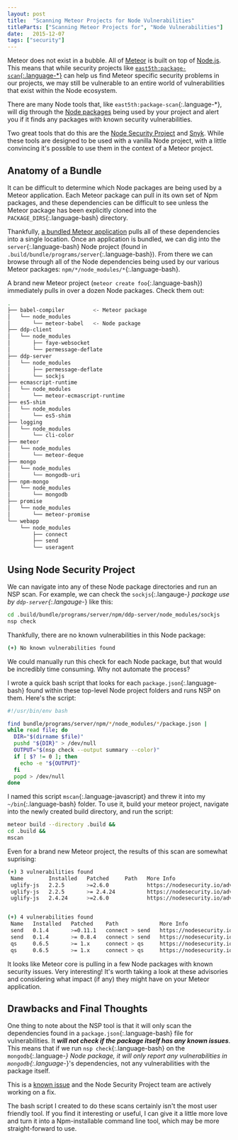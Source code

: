 ```yaml
---
layout: post
title:  "Scanning Meteor Projects for Node Vulnerabilities"
titleParts: ["Scanning Meteor Projects for", "Node Vulnerabilities"]
date:   2015-12-07
tags: ["security"]
---
```


Meteor does not exist in a bubble. All of [Meteor](https://www.meteor.com/) is built on top of [Node.js](https://nodejs.org/en/). This means that while security projects like [`east5th:package-scan`{:.language-*}](https://github.com/East5th/package-scan) can help us find Meteor specific security problems in our projects, we may still be vulnerable to an entire world of vulnerabilities that exist within the Node ecosystem.

There are many Node tools that, like `east5th:package-scan`{:.language-*}, will dig through the [Node packages](https://www.npmjs.com/) being used by your project and alert you if it finds any packages with known security vulnerabilities.

Two great tools that do this are the [Node Security Project](https://nodesecurity.io/) and [Snyk](https://snyk.io/). While these tools are designed to be used with a vanilla Node project, with a little convincing it's possible to use them in the context of a Meteor project.

## Anatomy of a Bundle

It can be difficult to determine which Node packages are being used by a Meteor application. Each Meteor package can pull in its own set of Npm packages, and these dependencies can be difficult to see unless the Meteor package has been explicitly cloned into the `PACKAGE_DIRS`{:.language-bash} directory.

Thankfully, [a bundled Meteor application](http://docs.meteor.com/#/full/meteorbuild) pulls all of these dependencies into a single location. Once an application is bundled, we can dig into the `server`{:.language-bash} Node project (found in `.build/bundle/programs/server`{:.language-bash}). From there we can browse through all of the Node dependencies being used by our various Meteor packages: `npm/*/node_modules/*`{:.language-bash}.

A brand new Meteor project (`meteor create foo`{:.language-bash}) immediately pulls in over a dozen Node packages. Check them out:

~~~ bash
.
├── babel-compiler         <- Meteor package
│   └── node_modules
│       └── meteor-babel   <- Node package
├── ddp-client
│   └── node_modules
│       ├── faye-websocket
│       └── permessage-deflate
├── ddp-server
│   └── node_modules
│       ├── permessage-deflate
│       └── sockjs
├── ecmascript-runtime
│   └── node_modules
│       └── meteor-ecmascript-runtime
├── es5-shim
│   └── node_modules
│       └── es5-shim
├── logging
│   └── node_modules
│       └── cli-color
├── meteor
│   └── node_modules
│       └── meteor-deque
├── mongo
│   └── node_modules
│       └── mongodb-uri
├── npm-mongo
│   └── node_modules
│       └── mongodb
├── promise
│   └── node_modules
│       └── meteor-promise
└── webapp
    └── node_modules
        ├── connect
        ├── send
        └── useragent
~~~

## Using Node Security Project

We can navigate into any of these Node package directories and run an NSP scan. For example, we can check the `sockjs`{:.langauge-*} package use by `ddp-server`{:.langauge-*} like this:

~~~ bash
cd .build/bundle/programs/server/npm/ddp-server/node_modules/sockjs
nsp check
~~~

Thankfully, there are no known vulnerabilities in this Node package:

~~~ bash
(+) No known vulnerabilities found
~~~

We could manually run this check for each Node package, but that would be incredibly time consuming. Why not automate the process?

I wrote a quick bash script that looks for each `package.json`{:.language-bash} found within these top-level Node project folders and runs NSP on them. Here's the script:

~~~ bash
#!/usr/bin/env bash

find bundle/programs/server/npm/*/node_modules/*/package.json |
while read file; do
  DIR="$(dirname $file)"
  pushd "${DIR}" > /dev/null
  OUTPUT="$(nsp check --output summary --color)"
  if [ $? != 0 ]; then
    echo -e "${OUTPUT}"
  fi
  popd > /dev/null
done
~~~

I named this script `mscan`{:.language-javascript} and threw it into my `~/bin`{:.language-bash} folder. To use it, build your meteor project, navigate into the newly created build directory, and run the script:

~~~ bash
meteor build --directory .build &&
cd .build &&
mscan
~~~

Even for a brand new Meteor project, the results of this scan are somewhat suprising:

~~~ bash
(+) 3 vulnerabilities found
 Name        Installed   Patched     Path   More Info
 uglify-js   2.2.5       >=2.6.0            https://nodesecurity.io/advisories/48
 uglify-js   2.2.5       >= 2.4.24          https://nodesecurity.io/advisories/39
 uglify-js   2.4.24      >=2.6.0            https://nodesecurity.io/advisories/48


(+) 4 vulnerabilities found
 Name   Installed   Patched    Path             More Info
 send   0.1.4       >=0.11.1   connect > send   https://nodesecurity.io/advisories/56
 send   0.1.4       >= 0.8.4   connect > send   https://nodesecurity.io/advisories/32
 qs     0.6.5       >= 1.x     connect > qs     https://nodesecurity.io/advisories/28
 qs     0.6.5       >= 1.x     connect > qs     https://nodesecurity.io/advisories/29
~~~

It looks like Meteor core is pulling in a few Node packages with known security issues. Very interesting! It's worth taking a look at these advisories and considering what impact (if any) they might have on your Meteor application.

## Drawbacks and Final Thoughts

One thing to note about the NSP tool is that it will only scan the dependencies found in a `package.json`{:.language-bash} file for vulnerabilities. It ___will not check if the package itself has any known issues___. This means that if we run `nsp check`{:.language-bash} on the `mongodb`{:.language-*} Node package, it will only report any vulnerabilities in `mongodb`{:.language-*}'s dependencies, not any vulnerabilities with the package itself.

This is a [known issue](https://github.com/nodesecurity/nsp/issues/67) and the Node Security Project team are actively working on a fix.

The bash script I created to do these scans certainly isn't the most user friendly tool. If you find it interesting or useful, I can give it a little more love and turn it into a Npm-installable command line tool, which may be more straight-forward to use.

